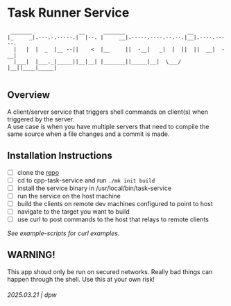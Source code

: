 # Task Runner Service

```
 _______               __      _______                    __             
|_     _|.---.-.-----.|  |--. |     __|.-----.----.--.--.|__|.----.-----.
  |   |  |  _  |__ --||    <  |__     ||  -__|   _|  |  ||  ||  __|  -__|
  |___|  |___._|_____||__|__| |_______||_____|__|  \___/ |__||____|_____|
                                                                         
```

## Overview

A client/server service that triggers shell commands on client(s) when triggered by the server.  
A use case is when you have multiple servers that need to compile the same source when a file changes and a commit is made.

## Installation Instructions

* [ ] clone the [repo](https://github.com/darrylwest/cpp-task-service.git) 
* [ ] cd to cpp-task-service and run `./mk init build`
* [ ] install the service binary in /usr/local/bin/task-service
* [ ] run the service on the host machine
* [ ] build the clients on remote dev machines configured to point to host
* [ ] navigate to the target you want to build
* [ ] use curl to post commands to the host that relays to remote clients

_See example-scripts for curl examples._

## WARNING!

This app shoud only be run on secured networks.  Really bad things can happen through the shell.  Use this at your own risk!

###### 2025.03.21 | dpw

